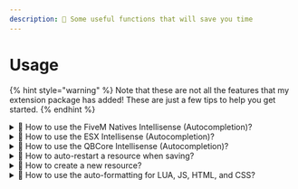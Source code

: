 ```yaml
---
description: 🎉 Some useful functions that will save you time
---
```


# Usage

{% hint style="warning" %}
Note that these are not all the features that my extension package has added! These are just a few tips to help you get started.
{% endhint %}

<details>

<summary>💭 How to use the FiveM Natives Intellisense (Autocompletion)?</summary>

1. Press STRG + SPACE or start typing to open the autocompletion
2. Search for any native\
   ![](<../../.gitbook/assets/Monosnap screencast 2024-07-10 12-27-22.gif>)
3. 🎉 You can now use the FiveM Natives faster!\


</details>

<details>

<summary>💭 How to use the ESX Intellisense (Autocompletion)?</summary>

1. Press STRG + SPACE or start typing to open the autocompletion
2. Search for xPlayer or ESX\
   ![](<../../.gitbook/assets/Monosnap screencast 2024-07-10 12-11-40.gif>)
3. 🎉 You can now use the ESX methods faster!

</details>

<details>

<summary>💭 How to use the QBCore Intellisense (Autocompletion)?</summary>

1. Press STRG + SPACE or start typing to open the autocompletion
2. Search for Player or QBCore\
   ![](<../../.gitbook/assets/Monosnap screencast 2024-07-10 12-22-11.gif>)
3. 🎉 You can now use the QBCore methods faster!\
   \


</details>

<details>

<summary>💭 How to auto-restart a resource when saving?</summary>

1. Start your complete script folder in vscode (workspace)
2. Click on the `Connect` button in the bottom left bar\
   ![](<../../.gitbook/assets/Bildschirmfoto 2024-07-10 um 09.27.40 (1).png>)
3. After that, an input window will open. Enter the RCON password that you have defined in your CFG there\
   ![](<../../.gitbook/assets/Bildschirmfoto 2024-07-10 um 09.30.06.png>)
4. 🎉 Now an RCON request is sent for each save and the resource (name of the workspace) is restarted as long as the password is correct.

</details>

<details>

<summary>💭 How to create a new resource?</summary>

1. Right-click in the file bar
2. Select `Generate FiveM resource`\
   ![](<../../.gitbook/assets/Bildschirmfoto 2024-07-11 um 09.27.18.png>)
3. Follow the setup\
   ![](<../../.gitbook/assets/Monosnap screencast 2024-07-11 10-43-14.gif>)
4. 🎉 You have created a new script!\
   ![](<../../.gitbook/assets/Monosnap test.lua — test 2024-07-11 10-46-02.png>)\
   ![](../../.gitbook/assets/d.png)

</details>

<details>

<summary>💭 How to use the auto-formatting for LUA, JS, HTML, and CSS?</summary>

1. Create a `.vscode` folder in your workspace
2. Create the `settings.json`, use the current [settings template](https://github.com/Tuncion/vscode-fivem-development-kit/blob/main/examples/settings.json) on GitHub
3. Adjust the settings
4. 🎉 If you save a file now, the code is formatted automatically

</details>
